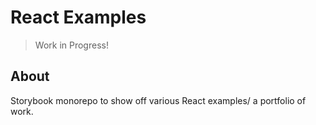# React Examples

> Work in Progress!

## About

Storybook monorepo to show off various React examples/ a portfolio of work.
